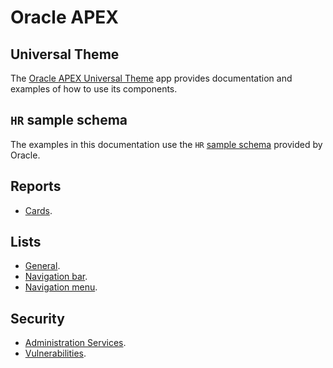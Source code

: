# Oracle APEX

## Universal Theme

The [Oracle APEX Universal Theme](https://apex.oracle.com/pls/apex/r/apex_pm/ut/getting-started) app provides documentation and examples of how to use its components.

## `HR` sample schema

The examples in this documentation use the `HR` [sample schema](https://docs.oracle.com/en/database/oracle/oracle-database/21/comsc/installing-sample-schemas.html) provided by Oracle.

## Reports

* [Cards](./components/cards.md).

## Lists

* [General](./components/lists.md).
* [Navigation bar](./components/navigation-bar.md).
* [Navigation menu](./components/navigation-menu.md).

## Security

* [Administration Services](./security/administration-services.md).
* [Vulnerabilities](./security/vulnerabilities.md).
